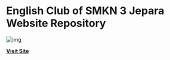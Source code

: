 # English Club of SMKN 3 Jepara Website Repository
![img](logo_alpha.jpg)

**[Visit Site](https://ecossmea.github.io)**
